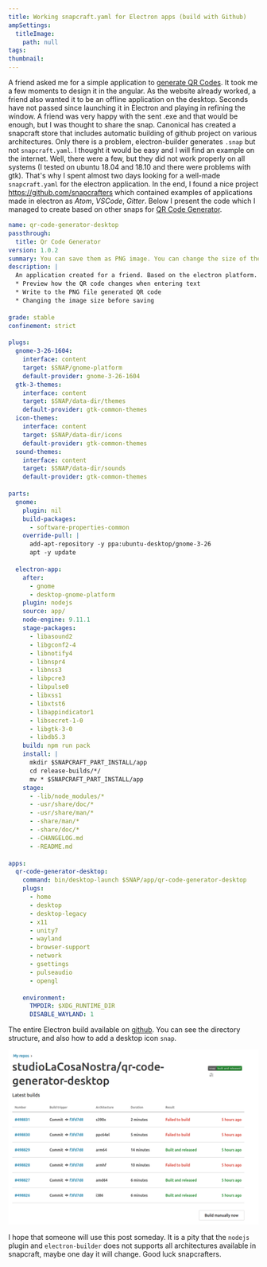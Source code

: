 ```yaml
---
title: Working snapcraft.yaml for Electron apps (build with Github)
ampSettings:
  titleImage:
    path: null
tags:
thumbnail:
---
```


A friend asked me for a simple application to [generate QR Codes][qr-code-generator]. It took me a few moments to design it in the angular. As the website already worked, a friend also wanted it to be an offline application on the desktop. Seconds have not passed since launching it in Electron and playing in refining the window. A friend was very happy with the sent .exe and that would be enough, but I was thought to share the snap. Canonical has created a snapcraft store that includes automatic building of github project on various architectures. Only there is a problem, electron-builder generates `.snap` but not `snapcraft.yaml`. I thought it would be easy and I will find an example on the internet. Well, there were a few, but they did not work properly on all systems (I tested on ubuntu 18.04 and 18.10 and there were problems with gtk). That's why I spent almost two days looking for a well-made `snapcraft.yaml` for the electron application. In the end, I found a nice project https://github.com/snapcrafters which contained examples of applications made in electron as *Atom*, *VSCode*, *Gitter*. Below I present the code which I managed to create based on other snaps for [QR Code Generator][qr-code-generator].

```yaml
name: qr-code-generator-desktop
passthrough:
  title: Qr Code Generator
version: 1.0.2
summary: You can save them as PNG image. You can change the size of the image.
description: |
  An application created for a friend. Based on the electron platform. The generator offers:
  * Preview how the QR code changes when entering text
  * Write to the PNG file generated QR code
  * Changing the image size before saving

grade: stable
confinement: strict

plugs:
  gnome-3-26-1604:
    interface: content
    target: $SNAP/gnome-platform
    default-provider: gnome-3-26-1604
  gtk-3-themes:
    interface: content
    target: $SNAP/data-dir/themes
    default-provider: gtk-common-themes
  icon-themes:
    interface: content
    target: $SNAP/data-dir/icons
    default-provider: gtk-common-themes
  sound-themes:
    interface: content
    target: $SNAP/data-dir/sounds
    default-provider: gtk-common-themes

parts:
  gnome:
    plugin: nil
    build-packages:
      - software-properties-common
    override-pull: |
      add-apt-repository -y ppa:ubuntu-desktop/gnome-3-26
      apt -y update

  electron-app:
    after:
      - gnome
      - desktop-gnome-platform
    plugin: nodejs
    source: app/
    node-engine: 9.11.1
    stage-packages:
      - libasound2
      - libgconf2-4
      - libnotify4
      - libnspr4
      - libnss3
      - libpcre3
      - libpulse0
      - libxss1
      - libxtst6
      - libappindicator1
      - libsecret-1-0
      - libgtk-3-0
      - libdb5.3
    build: npm run pack
    install: |
      mkdir $SNAPCRAFT_PART_INSTALL/app
      cd release-builds/*/
      mv * $SNAPCRAFT_PART_INSTALL/app
    stage:
      - -lib/node_modules/*
      - -usr/share/doc/*
      - -usr/share/man/*
      - -share/man/*
      - -share/doc/*
      - -CHANGELOG.md
      - -README.md

apps:
  qr-code-generator-desktop:
    command: bin/desktop-launch $SNAP/app/qr-code-generator-desktop
    plugs:
      - home
      - desktop
      - desktop-legacy
      - x11
      - unity7
      - wayland
      - browser-support
      - network
      - gsettings
      - pulseaudio
      - opengl

    environment:
      TMPDIR: $XDG_RUNTIME_DIR
      DISABLE_WAYLAND: 1
```

The entire Electron build available on [github][qr-code-generator-github].
You can see the directory structure, and also how to add a desktop icon `snap`.

![Latest builds on snapcraft.io](Working-snapcraft-yaml-for-Electron-apps-build-with-Github/latest-builds-snapcraft.png)

I hope that someone will use this post someday.
It is a pity that the `nodejs` plugin and `electron-builder` does not supports all architectures available in snapcraft, maybe one day it will change.
Good luck snapcrafters.

[qr-code-generator]: /projects/qr-code-generator
[qr-code-generator-github]: https://github.com/studioLaCosaNostra/qr-code-generator-desktop